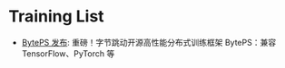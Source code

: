 # Training List

- [BytePS 发布](https://mp.weixin.qq.com/s/Uih8JaRCaeD38o9AoovRmA): 重磅！字节跳动开源高性能分布式训练框架 BytePS：兼容 TensorFlow、PyTorch 等
